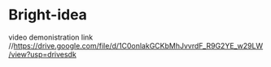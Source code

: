 # Bright-idea
video demonistration link //https://drive.google.com/file/d/1C0onlakGCKbMhJvvrdF_R9G2YE_w29LW/view?usp=drivesdk
